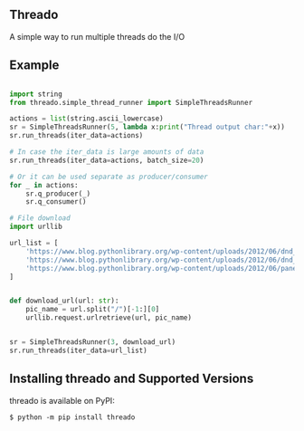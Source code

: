 ## Threado
A simple way to run multiple threads do the I/O

## Example
```python

import string
from threado.simple_thread_runner import SimpleThreadsRunner

actions = list(string.ascii_lowercase)
sr = SimpleThreadsRunner(5, lambda x:print("Thread output char:"+x))
sr.run_threads(iter_data=actions)

# In case the iter_data is large amounts of data
sr.run_threads(iter_data=actions, batch_size=20)

# Or it can be used separate as producer/consumer
for _ in actions:
    sr.q_producer(_)
    sr.q_consumer()

# File download
import urllib

url_list = [
    'https://www.blog.pythonlibrary.org/wp-content/uploads/2012/06/dnd_text-150x93.png',
    'https://www.blog.pythonlibrary.org/wp-content/uploads/2012/06/dnd_file-150x93.png',
    'https://www.blog.pythonlibrary.org/wp-content/uploads/2012/06/panel_smack1-150x91.png'
]


def download_url(url: str):
    pic_name = url.split("/")[-1:][0]
    urllib.request.urlretrieve(url, pic_name)


sr = SimpleThreadsRunner(3, download_url)
sr.run_threads(iter_data=url_list)
```


## Installing threado and Supported Versions

threado is available on PyPI:

```console
$ python -m pip install threado
```

